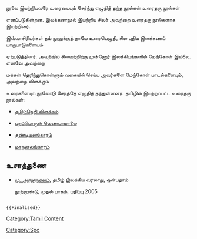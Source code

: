 நூலை இயற்றியவரே உரையையும் சேர்ந்து எழுதித் தந்த நூல்கள் உரைதரு நூல்கள்
எனப்படுகின்றன. இலக்கணநூல் இயற்றிய சிலர் அவற்றை உரைதரு நூல்களாக இயற்றினர்.
இவ்வாசிரியர்கள் தம் நூலுக்குத் தாமே உரையெழுதி, சில புதிய இலக்கணப் பாகுபாடுகளையும்
ஏற்படுத்தினர். அவற்றில் சிலவற்றிற்கு முன்னோர் இலக்கியங்களில் மேற்கோள் இல்லை. எனவே அவற்றை
மக்கள் தெரிந்துகொள்ளும் வகையில் செய்ய அவர்களே மேற்கோள் பாடல்களையும், அவற்றை விளக்கும்
உரைகளையும் நூலோடு சேர்த்தே எழுதித் தந்துள்ளனர். தமிழில் இயற்றப்பட்ட உரைதரு நூல்கள்:

-   [தமிழ்நெறி விளக்கம்](தமிழ்நெறி_விளக்கம் "wikilink")
-   [புறப்பொருள் வெண்பாமாலை](புறப்பொருள்_வெண்பாமாலை "wikilink")
-   [தண்டியலங்காரம்](தண்டியலங்காரம் "wikilink")
-   [மாறனலங்காரம்](மாறனலங்காரம் "wikilink")

## உசாத்துணை

-   [மு. அருணாசலம்](மு._அருணாசலம் "wikilink"), தமிழ் இலக்கிய வரலாறு, ஒன்பதாம்
    நூற்றாண்டு, முதல் பாகம், பதிப்பு 2005

```{=mediawiki}
{{Finalised}}
```
[Category:Tamil Content](Category:Tamil_Content "wikilink")
[Category:Spc](Category:Spc "wikilink")
